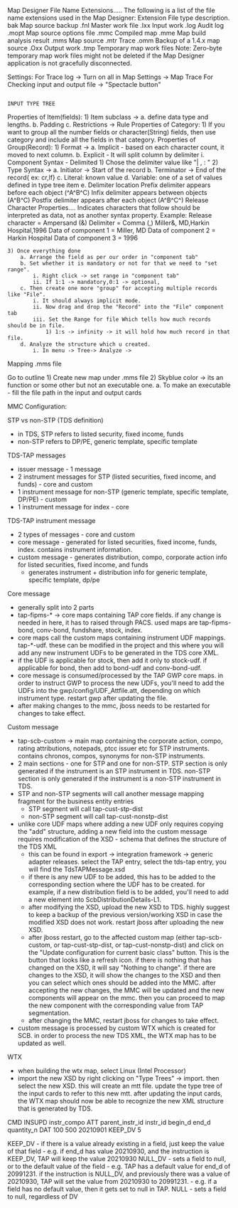 Map Designer File Name Extensions.....
The following is a list of the file name extensions used in the Map Designer: Extension File type description.
bak Map source backup
.fnl Master work file
.Ixx Input work
.log Audit log
.mopt Map source options file
.mmc Compiled map
.mme Map build analysis result
.mms Map source
.mtr Trace
.omm Backup of a 1.4.x map source
.Oxx Output work
.tmp Temporary map work files
Note: Zero-byte temporary map work files might not be deleted if the Map Designer application is not gracefully disconnected.


Settings:
For Trace log -> Turn on all in Map Settings -> Map Trace
For Checking input and output file -> "Spectacle button"



                                                                                 INPUT TYPE TREE

Properties of Item(fields):
    1) Item subclass -> 
        a. define data type and lengths.
        b. Padding
        c. Restrictions -> Rule
Properties of Category:
    1) If you want to group all the number fields or character(String) fields, then use category and include all the fields in that category.
Properties of Group(Record):
    1) Format ->
        a. Implicit - based on each character count, it moved to next column.
        b. Explicit - It will split column by delimiter
            i. Component Syntax - Delimited
                1) Chose the delimiter value like "| , : "
    2) Type Syntax ->
        a. Initiator -> Start of the record
        b. Terminator -> End of the record{ ex: cr,lf}
        c. Literal: known value
        d. Variable: one of a set of values defined in type tree item
        e. Delimiter location
        Prefix delimiter appears before each object (^A^B^C)
        Infix delimiter appears between objects (A^B^C)
        Postfix delimiter appears after each object (A^B^C^)
    Release Character Properties....
        Indicates characters that follow should be interpreted as data, not as another syntax property.
        Example:
        Release character = Ampersand (&) Delimiter = Comma (,)
        Miller&, MD,Harkin Hospital,1996
        Data of component 1 = Miller, MD
        Data of component 2 = Harkin Hospital
        Data of component 3 = 1996
        
        
        
    3) Once everything done
        a. Arrange the field as per our order in "component tab"
        b. Set whether it is mandatory or not for that we need to "set range".
            i. Right click -> set range in "component tab"
            ii. If 1:1 -> mandatory,0:1 -> optional,
        c. Then create one more "group" for accepting multiple records like "File".
            i. It should always implicit mode.
            ii. Now drag and drop the "Record" into the "File" component tab
            iii. Set the Range for file Which tells how much records should be in file.
                1) 1:s -> infinity -> it will hold how much record in that file.
        d. Analyze the structure which u created.
            i. In menu -> Tree-> Analyze -> 

Mapping .mms file

Go to outline
    1) Create new map under .mms file
    2) Skyblue color -> its an function or some other but not an executable one. 
        a. To make an executable - fill the file path in the input and output cards 
    
MMC Configuration:

STP vs non-STP (TDS definition)
- in TDS, STP refers to listed security, fixed income, funds
- non-STP refers to DP/PE, generic template, specific template
 
TDS-TAP messages
- issuer message - 1 message
- 2 instrument messages for STP (listed securities, fixed income, and funds) - core and custom
- 1 instrument message for non-STP (generic template, specific template, DP/PE) - custom
- 1 instrument message for index - core
 
TDS-TAP instrument message
- 2 types of messages - core and custom
- core message - generated for listed securities, fixed income, funds, index. contains instrument information.
- custom message - generates distribution, compo, corporate action info for listed securities, fixed income, and funds
    - generates instrument + distribution info for generic template, specific template, dp/pe
 
Core message
- generally split into 2 parts
- tap-fipms-* -> core maps containing TAP core fields. if any change is needed in here, it has to raised through PACS. used maps are tap-fipms-bond, conv-bond, fundshare, stock, index.
- core maps call the custom maps containing instrument UDF mappings. tap-*-udf. these can be modified in the project and this where you will add any new instrument UDFs to be generated in the TDS core XML.
- if the UDF is applicable for stock, then add it only to stock-udf. if applicable for bond, then add to bond-udf and conv-bond-udf.
- core message is consumed/processed by the TAP GWP core maps. in order to instruct GWP to process the new UDFs, you'll need to add the UDFs into the gwp/config/UDF_Attfile.att, depending on which instrument type. restart gwp after updating the file.
- after making changes to the mmc, jboss needs to be restarted for changes to take effect.
 
Custom message
- tap-scb-custom -> main map containing the corporate action, compo, rating attributions, notepads, ptcc issuer etc for STP instruments. contains chronos, compos, synonyms for non-STP instruments.
- 2 main sections - one for STP and one for non-STP. STP section is only generated if the instrument is an STP instrument in TDS. non-STP section is only generated if the instrument is a non-STP instrument in TDS.
- STP and non-STP segments will call another message mapping fragment for the business entity entries
    - STP segment will call tap-cust-stp-dist
    - non-STP segment will call tap-cust-nonstp-dist
- unlike core UDF maps where adding a new UDF only requires copying the "add" structure, adding a new field into the custom message requires modification of the XSD - schema that defines the structure of the TDS XML
    - this can be found in export -> integration framework -> generic adapter releases. select the TAP entry, select the tds-tap entry, you will find the TdsTAPMessage.xsd
    - if there is any new UDF to be added, this has to be added to the corresponding section where the UDF has to be created. for example, if a new distribution field is to be added, you'll need to add a new element into ScbDistributionDetails-L1. 
    - after modifying the XSD, upload the new XSD to TDS. highly suggest to keep a backup of the previous version/working XSD in case the modified XSD does not work. restart jboss after uploading the new XSD.
    - after jboss restart, go to the affected custom map (either tap-scb-custom, or tap-cust-stp-dist, or tap-cust-nonstp-dist) and click on the "Update configuration for current basic class" button. This is the button that looks like a refresh icon. if there is nothing that has changed on the XSD, it will say "Nothing to change". if there are changes to the XSD, it will show the changes to the XSD and then you can select which ones should be added into the MMC. after accepting the new changes, the MMC will be updated and the new components will appear on the mmc. then you can proceed to map the new component with the corresponding value from TAP segmentation.
    - after changing the MMC, restart jboss for changes to take effect.
- custom message is processed by custom WTX which is created for SCB. in order to process the new TDS XML, the WTX map has to be updated as well.
 
WTX
- when building the wtx map, select Linux (Intel Processor)
- import the new XSD by right clicking on "Type Trees" -> import. then select the new XSD. this will create an mtt file. update the type tree of the input cards to refer to this new mtt. after updating the input cards, the WTX map should now be able to recognize the new XML structure that is generated by TDS.
 
CMD INSUPD instr_compo
ATT parent_instr_id instr_id begin_d end_d quantity_n
DAT 100 500 20210901 KEEP_DV 5
 
KEEP_DV
    - if there is a value already existing in a field, just keep the value of that field
    - e.g. if end_d has value 20210930, and the instruction is KEEP_DV, TAP will keep the value 20210930
NULL_DV
    - sets a field to null, or to the default value of the field
    - e.g. TAP has a default value for end_d of 20991231. if the instruction is NULL_DV, and previously there was a value of 20210930, TAP will set the value from 20210930 to 20991231.
    - e.g. if a field has no default value, then it gets set to null in TAP.
NULL
    - sets a field to null, regardless of DV











